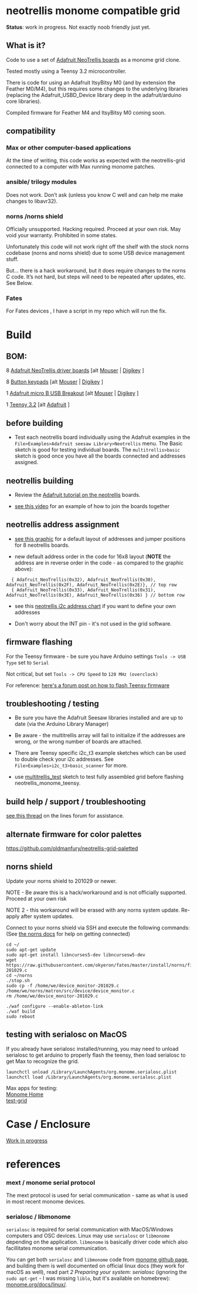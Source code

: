 # neotrellis monome compatible grid

**Status**: work in progress. Not exactly noob friendly just yet.

## What is it?

Code to use a set of [Adafruit NeoTrellis boards](https://www.adafruit.com/product/3954) as a monome grid clone.

Tested mostly using a Teensy 3.2 microcontroller. 

There is code for using an Adafruit ItsyBitsy M0 (and by extension the Feather M0/M4), but this requires some changes to the underlying libraries (replacing the Adafruit_USBD_Device library deep in the adafruit/arduino core libraries).

Compiled firmware for Feather M4 and ItsyBitsy M0 coming soon.

## compatibility

### Max or other computer-based applications

At the time of writing, this code works as expected with the neotrellis-grid connected to a computer with Max running monome patches.

### ansible/ trilogy modules

Does not work. Don’t ask (unless you know C well and can help me make changes to libavr32).

### norns /norns shield

Officially unsupported. Hacking required. Proceed at your own risk. May void your warranty. Prohibited in some states. 

Unfortunately this code will not work right off the shelf with the stock norns codebase (norns and norns shield) due to some USB device management stuff.

But... there is a hack workaround, but it does require changes to the norns C code. It’s not hard, but steps will need to be repeated after updates, etc. See Below.

###  Fates

For Fates devices , I have a script in my repo which will run the fix.

# Build

## BOM:  

8 [Adafruit NeoTrellis driver boards](https://www.adafruit.com/product/3954) [alt [Mouser](https://www.mouser.com/ProductDetail/485-3954) | [Digikey](https://www.digikey.com/products/en?keywords=1528-2712-ND) ]    

8 [Button keypads](http://www.adafruit.com/product/1611) [alt [Mouser](https://www.mouser.com/ProductDetail/485-1611) | [Digikey](https://www.digikey.com/products/en?keywords=1528-1559-ND) ]    

1 [Adafruit micro B USB Breakout](http://www.adafruit.com/product/1611) [alt [Mouser](https://www.mouser.com/ProductDetail/485-1833) | [Digikey](https://www.digikey.com/products/en?keywords=1528-1383-ND) ]    

1 [Teensy 3.2](https://www.pjrc.com/store/teensy32.html) [alt [Adafruit](https://www.adafruit.com/product/2756) ]  


## before building

* Test each neotrellis board individually using the Adafruit examples in the `File>Examples>Adafruit seesaw Library>Neotrellis` menu. The Basic sketch is good for testing individual boards. The `multitrellis>basic` sketch is good once you have all the boards connected and addresses assigned.


## neotrellis building

* Review the [Adafruit tutorial on the neotrellis](https://learn.adafruit.com/adafruit-neotrellis/arduino-code) boards. 

* [see this video](https://www.youtube.com/watch?v=petILmGcNwQ) for an example of how to join the boards together

## neotrellis address assignment

* [see this graphic](neotrellis_addresses.jpg) for a default layout of addresses and jumper positions for 8 neotrellis boards.

* new default address order in the code for 16x8 layout (__NOTE__ the address are in reverse order in the code - as compared to the graphic above):  
```
  { Adafruit_NeoTrellis(0x32), Adafruit_NeoTrellis(0x30), Adafruit_NeoTrellis(0x2F), Adafruit_NeoTrellis(0x2E)}, // top row
  { Adafruit_NeoTrellis(0x33), Adafruit_NeoTrellis(0x31), Adafruit_NeoTrellis(0x3E), Adafruit_NeoTrellis(0x36) } // bottom row
```

* see this [neotrellis i2c address chart](NeoTrellis_Addresses.txt) if you want to define your own addresses

* Don't worry about the INT pin - it's not used in the grid software.

## firmware flashing

For the Teensy firmware - be sure you have Arduino settings `Tools -> USB Type` set to `Serial`

Not critical, but set `Tools -> CPU Speed` to `120 MHz (overclock)`

For reference: [here's a forum post on how to flash Teensy firmware](https://llllllll.co/t/how-to-flash-the-firmware-on-a-teensy-micro-controller/20317)

## troubleshooting / testing 

* Be sure you have the Adafruit Seesaw libraries installed and are up to date (via the Arduino Library Manager)

* Be aware - the multitrellis array will fail to initialize if the addresses are wrong, or the wrong number of boards are attached.

* There are Teensy specific i2c_t3 example sketches which can be used to double check your i2c addresses. See `File>Examples>i2c_t3>basic_scanner` for more.

* use [multitrellis_test](multitrellis_test/multitrellis_test.ino) sketch to test fully assembled grid before flashing neotrellis_monome_teensy.

## build help / support / troubleshooting

[see this thread](https://llllllll.co/t/diy-monome-compatible-grid-w-adafruit-neotrellis/28106?u=okyeron) on the lines forum for assistance.

## alternate firmware for color palettes 

https://github.com/oldmanfury/neotrellis-grid-paletted

## norns shield

Update your norns shield to 201029 or newer.

NOTE - Be aware this is a hack/workaround and is not officially supported.
Proceed at your own risk

NOTE 2 - this workaround will be erased with any norns system update. Re-apply after system updates.

Connect to your norns shield via SSH and execute the following commands:  
(See [the norns docs](https://monome.org/docs/norns/play/#ssh) for help on getting connected)
```
cd ~/
sudo apt-get update
sudo apt-get install libncurses5-dev libncursesw5-dev
wget https://raw.githubusercontent.com/okyeron/fates/master/install/norns/files/device/device_monitor-201029.c
cd ~/norns
./stop.sh 
sudo cp -f /home/we/device_monitor-201029.c /home/we/norns/matron/src/device/device_monitor.c
rm /home/we/device_monitor-201029.c

./waf configure --enable-ableton-link
./waf build
sudo reboot
```

## testing with serialosc on MacOS

If you already have serialosc installed/running, you may need to unload serialosc to get arduino to properly flash the teensy, then load serialosc to get Max to recognize the grid.  

`launchctl unload /Library/LaunchAgents/org.monome.serialosc.plist`  
`launchctl load /Library/LaunchAgents/org.monome.serialosc.plist`  

Max apps for testing:  
[Monome Home](https://github.com/monome-community/monome-home)  
[test-grid](https://github.com/monome/serialosc.maxpat)  


# Case / Enclosure

[Work in progress](<enclosure/README.md>)



# references

### mext / monome serial protocol

The mext protocol is used for serial communication - same as what is used in most recent monome devices.

### serialosc / libmonome

`serialosc` is required for serial communication with MacOS/Windows computers and OSC devices. Linux may use `serialosc` or `libmonome` depending on the application. `libmonome` is basically driver code which also facillitates monome serial communication.

You can get both `serialosc` and `libmonome` code from [monome github page](https://github.com/monome), and building them is well documented on official linux docs (they work for macOS as well), read part *2 Preparing your system: serialosc* (ignoring the `sudo apt-get` - I was missing `liblo`, but it's available on homebrew): [monome.org/docs/linux/](https://monome.org/docs/linux/).


